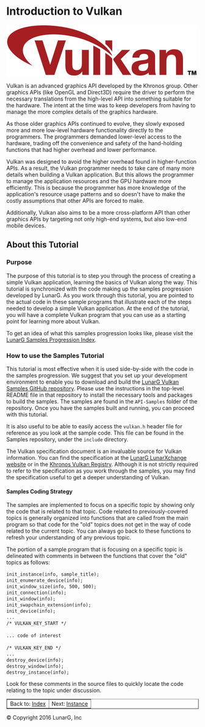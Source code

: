 # Introduction to Vulkan

![Vulkan Logo](../images/vulkanlogo.png)
<link href="../css/lg_stylesheet.css" rel="stylesheet"></link>

Vulkan is an advanced graphics API developed by the Khronos group.
Other graphics APIs (like OpenGL and Direct3D) require the driver
to perform the necessary translations
from the high-level API into something suitable for the hardware.
The intent at the time was to keep developers from having to manage
the more complex details of the graphics hardware.

As those older graphics APIs continued to evolve,
they slowly exposed more and more low-level
hardware functionality directly to the programmers.
The programmers demanded lower-level access to the hardware,
trading off the convenience and safety of the hand-holding
functions that had higher overhead and lower performance.

Vulkan was designed to avoid the higher overhead found in
higher-function APIs.
As a result, the Vulkan programmer needs to take care of many
more details when building a Vulkan application.
But this allows the programmer to manage the application resources
and the GPU hardware more efficiently.
This is because the programmer has more knowledge of the application's
resource usage patterns and so doesn't have to make the costly
assumptions that other APIs are forced to make.

Additionally, Vulkan also aims to be a more cross-platform API
than other graphics APIs by targeting not only high-end systems,
but also low-end mobile devices.

## About this Tutorial

### Purpose

The purpose of this tutorial is to step you through the process
of creating a simple Vulkan application, learning the basics
of Vulkan along the way.
This tutorial is synchronized with the
code making up the samples progression developed by LunarG.
As you work through this tutorial, you are pointed to the actual code
in these sample programs that illustrate each of the steps
needed to develop a simple Vulkan application.
At the end of the tutorial, you will have a complete Vulkan program
that you can use as a starting point for learning more about Vulkan.

To get an idea of what this samples progression looks like, please visit the
[LunarG Samples Progression Index](https://vulkan.lunarg.com/app/doc/latest/windows/samples_index.html).

### How to use the Samples Tutorial

This tutorial is most effective when it is used side-by-side
with the code in the samples progression.
We suggest that you set up your development environment to enable you
to download and build the
[LunarG Vulkan Samples GitHub repository](https://github.com/LunarG/VulkanSamples).
Please use the instructions in the top-level README file in
that repository to install the necessary tools and packages to build
the samples.
The samples are found in the `API-Samples` folder of the repository.
Once you have the samples built and running, you can proceed with this tutorial.

It is also useful to be able to easily access the
`vulkan.h` header file for reference as you look at the sample code.
This file can be found in the Samples repository, under the `include` directory.

The Vulkan specification document is an invaluable source for Vulkan information.
You can find the specification at the
[LunarG LunarXchange website](https://vulkan.lunarg.com)
or in the [Khronos Vulkan Registry](https://www.khronos.org/registry/vulkan/).
Although it is not strictly required to refer to the specification as you
work through the samples, you may find the specification useful to get
a deeper understanding of Vulkan.

#### Samples Coding Strategy

The samples are implemented to focus on a specific topic by showing only
the code that is related to that topic.
Code related to previously-covered topics is generally organized into
functions that are called from the main program so that code for the
"old" topics does not get in the way of code related to the current topic.
You can always go back to these functions to refresh your understanding
of any previous topic.

The portion of a sample program that is focusing on a specific topic is
delineated with comments in between the functions that cover the "old" topics as follows:

    init_instance(info, sample_title);
    init_enumerate_device(info);
    init_window_size(info, 500, 500);
    init_connection(info);
    init_window(info);
    init_swapchain_extension(info);
    init_device(info);
    ...
    /* VULKAN_KEY_START */

    ... code of interest

    /* VULKAN_KEY_END */
    ...
    destroy_device(info);
    destroy_window(info);
    destroy_instance(info);

Look for these comments in the source files to quickly locate the
code relating to the topic under discussion.

<table border="1" width="100%">
    <tr>
        <td align="center" width="50%">Back to: <a href="index.html" title="Index">Index</a></td>
        <td align="center" width="50%">Next: <a href="01-init_instance.html" title="Next">Instance</a></td>
    </tr>
</table>
<footer>&copy; Copyright 2016 LunarG, Inc</footer>
